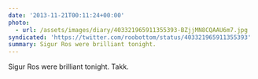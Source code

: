 ```yaml
---
date: '2013-11-21T00:11:24+00:00'
photo:
  - url: /assets/images/diary/403321965911355393-BZjjMN8CQAAU6m7.jpg
syndicated: 'https://twitter.com/roobottom/status/403321965911355393'
summary: Sigur Ros were brilliant tonight.
---
```

Sigur Ros were brilliant tonight. Takk. 
